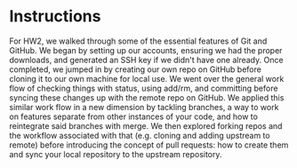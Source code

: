# Instructions
For HW2, we walked through some of the essential features of Git and GitHub. We began by setting up our accounts, ensuring we had the proper downloads, and generated an SSH key if we didn't have one already. Once completed, we jumped in by creating our own repo on GitHub before cloning it to our own machine for local use. We went over the general work flow of checking things with status, using add/rm, and committing before syncing these changes up with the remote repo on GitHub. We applied this similar work flow in a new dimension by tackling branches, a way to work on features separate from other instances of your code, and how to reintegrate said branches with merge. We then explored forking repos and the workflow associated with that (e.g. cloning and adding upstream to remote) before introducing the concept of pull requests: how to create them and sync your local repository to the upstream repository.
